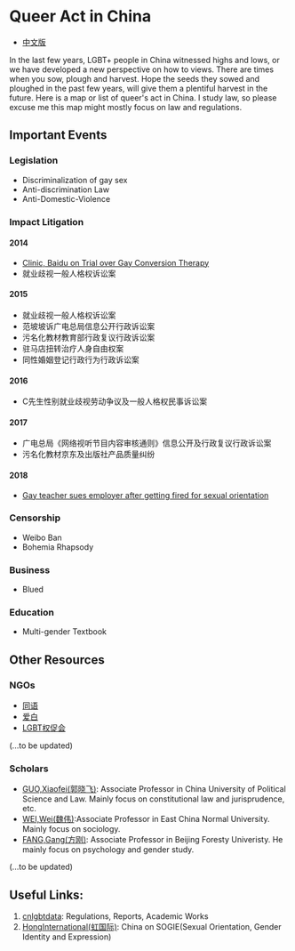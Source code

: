 # Queer Act in China

* [中文版](./README_CN.md)

In the last few years, LGBT+ people in China witnessed highs and lows, or we have developed a new perspective on how to views. There are times when you sow, plough and harvest. Hope the seeds they sowed and ploughed in the past few years, will give them a plentiful harvest in the future. Here is a map or list of queer's act in China. I study law, so please excuse me this map might mostly focus on law and regulations.

## Important Events


### Legislation
* Discriminalization of gay sex
* Anti-discrimination Law
* Anti-Domestic-Violence

### Impact Litigation
#### 2014
* [Clinic, Baidu on Trial over Gay Conversion Therapy](./yanzi.md)
* 就业歧视一般人格权诉讼案

#### 2015
* 就业歧视一般人格权诉讼案
* 范坡坡诉广电总局信息公开行政诉讼案
* 污名化教材教育部行政复议行政诉讼案
* 驻马店扭转治疗人身自由权案
* 同性婚姻登记行政行为行政诉讼案

#### 2016
* C先生性别就业歧视劳动争议及一般人格权民事诉讼案

#### 2017
* 广电总局《网络视听节目内容审核通则》信息公开及行政复议行政诉讼案
* 污名化教材京东及出版社产品质量纠纷

#### 2018
* [Gay teacher sues employer after getting fired for sexual orientation](./mingjue.md)


### Censorship
* Weibo Ban
* Bohemia Rhapsody

### Business
* Blued

### Education
* Multi-gender Textbook


## Other Resources

### NGOs

* [同语](http://mp.weixin.qq.com/profile?src=3&timestamp=1556127745&ver=1&signature=c4u9Qss7WdRLhayYJWZOLXQZAHRWEAAycQSlN6u00I1QLCLLF0670U4iDzK7js1J2Z13DnJRA7IjLgEFnAAzmw==)
* [爱白](http://mp.weixin.qq.com/profile?src=3&timestamp=1556128068&ver=1&signature=yju9ejIXaXFfipNr6poCDEKulHGx2LZwnrED304MJ*yVi1Y8m1w3lJVIORWzhNBcgXio5zdTgQIA*bBJ44XjaQ==)
* [LGBT权促会](http://mp.weixin.qq.com/profile?src=3&timestamp=1556128118&ver=1&signature=nV3D416zEDlX-ye-yFgc0IdjeNdN1mpPH1HIawjcHJDcGBtGjHdacxV3Tktx3Oa019EastHDUQUu-VeD53Bbpg==)

(...to be updated)

### Scholars
* [GUO,Xiaofei(郭晓飞)](http://fxy.cupl.edu.cn/info/1091/2610.htm): Associate Professor in China University of Political Science and Law. Mainly focus on constitutional law and jurisprudence, etc.
* [WEI,Wei(魏伟)](https://www.douban.com/note/558790908/):Associate Professor in East China Normal University. Mainly focus on sociology.
* [FANG,Gang(方刚)](https://baike.baidu.com/item/方刚/9478294?fr=aladdin): Associate Professor in Beijing Foresty Univeristy. He mainly focus on psychology and gender study.

 (...to be updated)


## Useful Links:

1. [cnlgbtdata](https://cnlgbtdata.com/): Regulations, Reports, Academic Works
2. [HongInternational(虹国际)](http://rainbowun.org): China on SOGIE(Sexual Orientation, Gender Identity and Expression)
